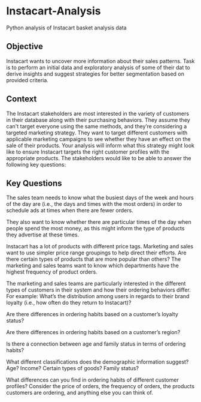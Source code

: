 # Instacart-Analysis

Python analysis of Instacart basket analysis data

## Objective

Instacart wants to uncover more information about their sales patterns. Task is to perform an initial data and exploratory analysis of some of their dat to derive insights and suggest strategies for better segmentation based on provided criteria.

## Context

The Instacart stakeholders are most interested in the variety of customers in their database along with their purchasing behaviors. They assume they can't target everyone using the same methods, and they’re considering a targeted marketing strategy. They want to target different customers with applicable marketing campaigns to see whether they have an effect on the sale of their products. Your analysis will inform what this strategy might look like to ensure Instacart targets the right customer profiles with the appropriate products. The stakeholders would like to be able to answer the following key questions:

## Key Questions

The sales team needs to know what the busiest days of the week and hours of the day are (i.e., the days and times with the most orders) in order to schedule ads at times when there are fewer orders.

They also want to know whether there are particular times of the day when people spend the most money, as this might inform the type of products they advertise at these times.

Instacart has a lot of products with different price tags. Marketing and sales want to use simpler price range groupings to help direct their efforts.
Are there certain types of products that are more popular than others? The marketing and sales teams want to know which departments have the highest frequency of product orders.

The marketing and sales teams are particularly interested in the different types of customers in their system and how their ordering behaviors differ. For example:
What’s the distribution among users in regards to their brand loyalty (i.e., how often do they return to Instacart)?

Are there differences in ordering habits based on a customer’s loyalty status?

Are there differences in ordering habits based on a customer’s region?

Is there a connection between age and family status in terms of ordering habits?

What different classifications does the demographic information suggest? Age? Income? Certain types of goods? Family status?

What differences can you find in ordering habits of different customer profiles? Consider the price of orders, the frequency of orders, the products customers are ordering, and anything else you can think of.
